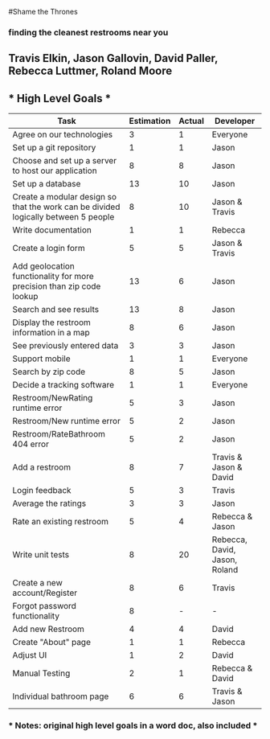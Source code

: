#Shame the Thrones
### finding the cleanest restrooms near you
## Travis Elkin, Jason Gallovin, David Paller, Rebecca Luttmer, Roland Moore

## * High Level Goals * 

Task | Estimation | Actual | Developer
-----|------------|--------|----------
Agree on our technologies | 3 | 1 | Everyone
Set up a git repository | 1  | 1 | Jason
Choose and set up a server to host our application |8 | 8 | Jason
Set up a database |13 | 10 | Jason
Create a modular design so that the work can be divided logically between 5 people| 8 | 10 | Jason & Travis
Write documentation | 1 | 1 | Rebecca
Create a login form | 5 | 5 | Jason & Travis
Add geolocation functionality for more precision than zip code lookup | 13 | 6 | Jason
Search and see results | 13 | 8 | Jason
Display the restroom information in a map | 8 | 6 | Jason
See previously entered data | 3 | 3 | Jason
Support mobile |1| 1| Everyone
Search by zip code | 8 | 5 | Jason
Decide a tracking software | 1 | 1| Everyone
Restroom/NewRating runtime error | 5 | 3 | Jason
Restroom/New runtime error | 5|2| Jason
Restroom/RateBathroom 404 error | 5|2| Jason
Add a restroom | 8 | 7 | Travis & Jason & David
Login feedback | 5 | 3 | Travis
Average the ratings | 3 | 3 | Jason
Rate an existing restroom | 5 | 4 | Rebecca & Jason
Write unit tests | 8 | 20 | Rebecca, David, Jason, Roland
Create a new account/Register | 8 | 6 | Travis
Forgot password functionality | 8 | - | -
Add new Restroom | 4 | 4 | David
Create "About" page | 1| 1 | Rebecca
Adjust UI | 1 | 2 | David
Manual Testing | 2 | 1 | Rebecca & David
Individual bathroom page | 6 | 6 | Travis & Jason


### * Notes: original high level goals in a word doc, also included *
